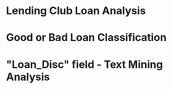 # Lending Club Loan Analysis
# Good or Bad Loan Classification
# "Loan_Disc" field - Text Mining Analysis
